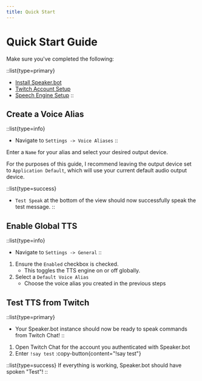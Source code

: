 ```yaml
---
title: Quick Start
---
```


# Quick Start Guide

Make sure you've completed the following:

::list{type=primary}
- [Install Speaker.bot](/guide/getting-started/install)
- [Twitch Account Setup](/guide/getting-started/accounts)
- [Speech Engine Setup](/guide/getting-started/speech-engines)
::

## Create a Voice Alias
::list{type=info}
- Navigate to `Settings -> Voice Aliases`
::

Enter a `Name` for your alias and select your desired output device.

For the purposes of this guide, I recommend leaving the output device set to `Application Default`, which will use your current default audio output device.

::list{type=success}
- `Test Speak` at the bottom of the view should now successfully speak the test message.
::

## Enable Global TTS
::list{type=info}
- Navigate to `Settings -> General`
::

1. Ensure the `Enabled` checkbox is checked.
    - This toggles the TTS engine on or off globally.
2. Select a `Default Voice Alias`
    - Choose the voice alias you created in the previous steps

## Test TTS from Twitch
::list{type=primary}
- Your Speaker.bot instance should now be ready to speak commands from Twitch Chat!
::

1. Open Twitch Chat for the account you authenticated with Speaker.bot
2. Enter `!say test` :copy-button{content="!say test"}

::list{type=success}
If everything is working, Speaker.bot should have spoken "Test"!
::